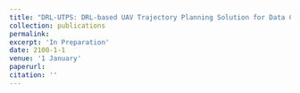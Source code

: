 ```yaml
---
title: "DRL-UTPS: DRL-based UAV Trajectory Planning Solution for Data Collection in Dynamic IoT Network"
collection: publications
permalink: 
excerpt: 'In Preparation'
date: 2100-1-1
venue: '1 January'
paperurl: 
citation: ''
---
```

